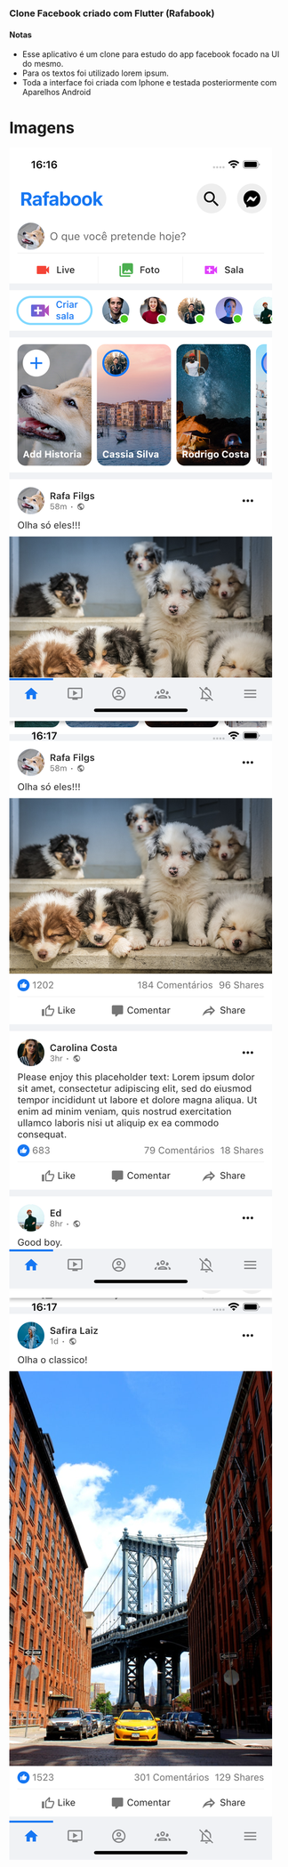### Clone Facebook criado com Flutter (Rafabook)

#### Notas
- Esse aplicativo é um clone para estudo do app facebook focado na UI do mesmo. 
- Para os textos foi utilizado lorem ipsum.
- Toda a interface foi criada com Iphone e testada posteriormente com Aparelhos Android

# Imagens

![](https://raw.githubusercontent.com/rafapil/Imagens/master/rafabook_001.png)
![](https://raw.githubusercontent.com/rafapil/Imagens/master/rafabook_002.png)
![](https://raw.githubusercontent.com/rafapil/Imagens/master/rafabook_003.png)



